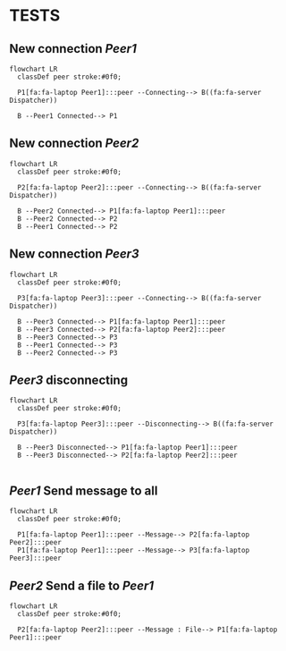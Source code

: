 # TESTS

## New connection *Peer1*
```mermaid
flowchart LR
  classDef peer stroke:#0f0;
  
  P1[fa:fa-laptop Peer1]:::peer --Connecting--> B((fa:fa-server Dispatcher))
  
  B --Peer1 Connected--> P1
```

## New connection *Peer2*
```mermaid
flowchart LR
  classDef peer stroke:#0f0;
  
  P2[fa:fa-laptop Peer2]:::peer --Connecting--> B((fa:fa-server Dispatcher))
  
  B --Peer2 Connected--> P1[fa:fa-laptop Peer1]:::peer
  B --Peer2 Connected--> P2
  B --Peer1 Connected--> P2
```

## New connection *Peer3*
```mermaid
flowchart LR
  classDef peer stroke:#0f0;
  
  P3[fa:fa-laptop Peer3]:::peer --Connecting--> B((fa:fa-server Dispatcher))
  
  B --Peer3 Connected--> P1[fa:fa-laptop Peer1]:::peer
  B --Peer3 Connected--> P2[fa:fa-laptop Peer2]:::peer
  B --Peer3 Connected--> P3
  B --Peer1 Connected--> P3
  B --Peer2 Connected--> P3
```

## *Peer3* disconnecting
```mermaid
flowchart LR
  classDef peer stroke:#0f0;
  
  P3[fa:fa-laptop Peer3]:::peer --Disconnecting--> B((fa:fa-server Dispatcher))
  
  B --Peer3 Disconnected--> P1[fa:fa-laptop Peer1]:::peer
  B --Peer3 Disconnected--> P2[fa:fa-laptop Peer2]:::peer
```

```gherkin:features/peer/dispatcher.feature

```

## *Peer1* Send message to all
```mermaid
flowchart LR
  classDef peer stroke:#0f0;
  
  P1[fa:fa-laptop Peer1]:::peer --Message--> P2[fa:fa-laptop Peer2]:::peer
  P1[fa:fa-laptop Peer1]:::peer --Message--> P3[fa:fa-laptop Peer3]:::peer
```

## *Peer2* Send a file to *Peer1*
```mermaid
flowchart LR
  classDef peer stroke:#0f0;
  
  P2[fa:fa-laptop Peer2]:::peer --Message : File--> P1[fa:fa-laptop Peer1]:::peer
```

```gherkin:features/peer/messages.feature

```
